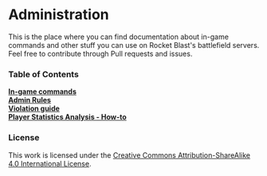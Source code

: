 # Administration
This is the place where you can find documentation about in-game commands and other stuff you can use on Rocket Blast's battlefield servers.  
Feel free to contribute through Pull requests and issues.

### Table of Contents
**[In-game commands](commands.md)**   
**[Admin Rules](rules-for-admins.md)**   
**[Violation guide](violations-guide.md)**  
**[Player Statistics Analysis - How-to](player-statistics-analysis-how-to.md)**


### License
This work is licensed under the [Creative Commons Attribution-ShareAlike 4.0 International License](http://creativecommons.org/licenses/by-sa/4.0/).
